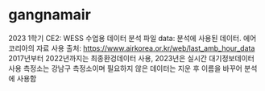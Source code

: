 # gangnamair
 2023 1학기 CE2: WESS 수업용 데이터 분석 파일
data: 분석에 사용된 데이터. 에어코리아의 자료 사용
출처: https://www.airkorea.or.kr/web/last_amb_hour_data
2017년부터 2022년까지는 최종환겅데이터 사용, 2023년은 실시간 대기정보데이터 사용
측정소는 강남구 측정소이며 필요하지 않은 데이터는 지운 후 이름을 바꾸어 분석에 사용함

